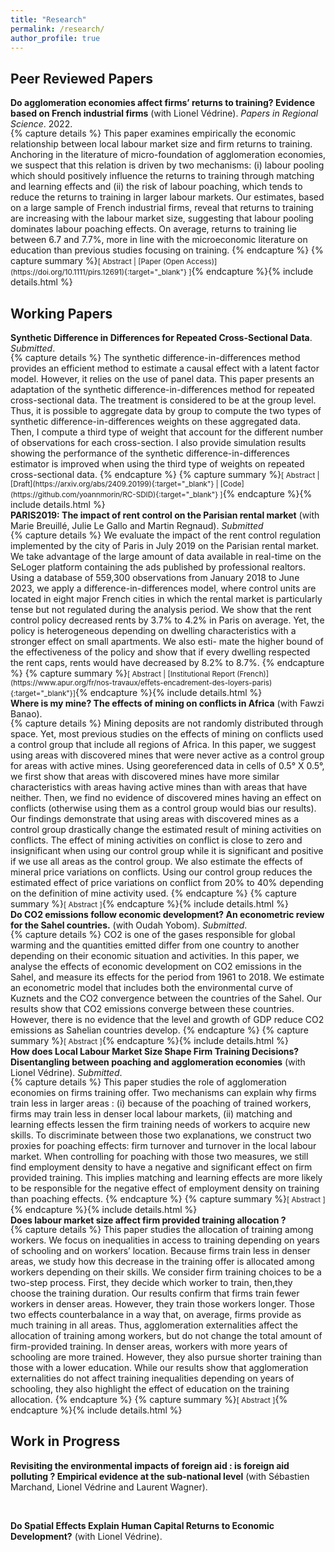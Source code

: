 ```yaml
---
title: "Research"
permalink: /research/
author_profile: true
---
```



## Peer Reviewed Papers
<div style="margin-bottom:-2px;"> <b>Do agglomeration economies affect firms’ returns to training? Evidence based on French industrial firms</b> (with Lionel Védrine). <em>Papers in Regional Science</em>. 2022.
</div>
{% capture details %}
This paper examines empirically the economic relationship between local labour market size and firm returns to training. Anchoring in the literature of micro-foundation of agglomeration economies, we suspect that this relation is driven by two mechanisms: (i) labour pooling which should positively influence the returns to training through matching and learning effects and (ii) the risk of labour poaching, which tends to reduce the returns to training in larger labour markets. Our estimates, based on a large sample of French industrial firms, reveal that returns to training are increasing with the labour market size, suggesting that labour pooling dominates labour poaching effects. On average, returns to training lie between 6.7 and 7.7%, more in line with the microeconomic literature on education than previous studies focusing on training.
{% endcapture %}
{% capture summary %}<small>[ <a style="cursor: pointer;"> Abstract</a> | [Paper (Open Access)](https://doi.org/10.1111/pirs.12691){:target="_blank"} ]</small>{% endcapture %}{% include details.html %}




## Working Papers
<div style="margin-bottom:-2px;"> <b>Synthetic Difference in Differences for Repeated Cross-Sectional Data</b>. <em>Submitted</em>.
</div>
{% capture details %}
The synthetic difference-in-differences method provides an efficient method to estimate a causal effect with a latent factor model. However, it relies on the use of panel data. This paper  presents an adaptation of the synthetic difference-in-differences method for repeated cross-sectional data. The treatment is considered to be at the group level. Thus, it is possible to aggregate data by group to compute the two types of synthetic difference-in-differences weights on these aggregated data. Then, I compute a third type of weight that account for the different number of observations for each cross-section. I also provide simulation results showing the performance of the synthetic difference-in-differences estimator is improved when using the third type of weights on repeated cross-sectional data.
{% endcapture %}
{% capture summary %}<small>[ <a style="cursor: pointer;"> Abstract</a> | [Draft](https://arxiv.org/abs/2409.20199){:target="_blank"} | [Code](https://github.com/yoannmorin/RC-SDID){:target="_blank"} ]</small>{% endcapture %}{% include details.html %}

<br>

<div style="margin-bottom:-2px;"> <b>PARIS2019: The impact of rent control on the Parisian rental market</b> (with Marie Breuillé, Julie Le Gallo and Martin Regnaud). <em>Submitted</em>
</div>
{% capture details %}
We evaluate the impact of the rent control regulation implemented by the city of Paris in July 2019 on the Parisian rental market. We take advantage of the large amount of data available in real-time on the SeLoger platform containing the ads published by professional realtors. Using a database of 559,300 observations from January 2018 to June 2023, we apply a difference-in-differences model, where control units are located in eight major French cities in which the rental market is particularly tense but not regulated during the analysis period. We show that the rent control policy decreased rents by 3.7% to 4.2% in Paris on average. Yet, the policy is heterogeneous depending on dwelling characteristics with a stronger effect on small apartments. We also esti- mate the higher bound of the effectiveness of the policy and show that if every dwelling respected the rent caps, rents would have decreased by 8.2% to 8.7%.
{% endcapture %}
{% capture summary %}<small>[ <a style="cursor: pointer;"> Abstract</a> | [Institutional Report (French)](https://www.apur.org/fr/nos-travaux/effets-encadrement-des-loyers-paris){:target="_blank"}]</small>{% endcapture %}{% include details.html %}

<br>

<div style="margin-bottom:-2px;"> <b>Where is my mine? The effects of mining on conflicts in Africa</b> (with Fawzi Banao).
</div>
{% capture details %}
Mining deposits are not randomly distributed through space. Yet, most previous studies on the effects of mining on conflicts used a control group that include all regions of Africa. In this paper, we suggest using areas with discovered mines that were never active as a control group for areas with active mines. Using georeferenced data in cells of 0.5&deg; X 0.5&deg;, we first show that areas with discovered mines have more similar characteristics with areas having active mines than with areas that have neither. Then, we find no evidence of discovered mines having an effect on conflicts (otherwise using them as a control group would bias our results). Our findings demonstrate that using areas with discovered mines as a control group drastically change the estimated result of mining activities on conflicts. The effect of mining activities on conflict is close to zero and insignificant when using our control group while it is significant and positive if we use all areas as the control group. We also estimate the effects of mineral price variations on conflicts. Using our control group reduces the estimated effect of price variations on conflict from 20% to 40% depending on the definition of mine activity used.
{% endcapture %}
{% capture summary %}<small>[ <a style="cursor: pointer;"> Abstract</a> ]</small>{% endcapture %}{% include details.html %}

<br>

<div style="margin-bottom:-2px;"> <b>Do CO2 emissions follow economic development? An econometric review for the Sahel countries.</b> (with Oudah Yobom). <em>Submitted</em>.
</div>
{% capture details %}
CO2 is one of the gases responsible for global warming and the quantities emitted differ from one country to another depending on their economic situation and activities. In this paper, we analyse the effects of economic development on CO2 emissions in the Sahel, and measure its effects for the period from 1961 to 2018. We estimate an econometric model that includes both the environmental curve of Kuznets and the CO2 convergence between the countries of the Sahel. Our results show that CO2 emissions converge between these countries. However, there is no evidence that the level and growth of GDP reduce CO2 emissions as Sahelian countries develop.
{% endcapture %}
{% capture summary %}<small>[ <a style="cursor: pointer;"> Abstract</a> ]</small>{% endcapture %}{% include details.html %}

<br>

<div style="margin-bottom:-2px;"> <b>How does Local Labour Market Size Shape Firm Training Decisions? Disentangling between poaching and agglomeration economies</b> (with Lionel Védrine). <em>Submitted</em>.
</div>
{% capture details %}
This paper studies the role of agglomeration economies on firms training offer.  Two mechanisms can explain why firms train less in larger areas : (i) because of the poaching of trained workers, firms may train less in denser local labour markets, (ii)  matching and learning effects lessen the firm training needs of workers to acquire new skills. To discriminate between those two explanations, we construct two proxies for poaching effects: firm turnover and turnover in the local labour market. When controlling for poaching with those two measures, we still find employment density to have a negative and significant effect on firm provided training. This implies matching and learning effects are more likely to be responsible for the negative effect of employment density on training than poaching effects.
{% endcapture %}
{% capture summary %}<small>[ <a style="cursor: pointer;"> Abstract</a> ]</small>{% endcapture %}{% include details.html %}

<br>

<div style="margin-bottom:-2px;"> <b>Does labour market size affect firm provided training allocation ?</b>
</div>
{% capture details %}
This paper studies the allocation of training among workers. We focus on inequalities in access to training depending on years of schooling and on workers’ location. Because firms train less in denser areas, we study how this decrease in the training offer is allocated among workers depending on their skills. We consider firm training choices to be a two-step process. First, they decide which worker to train, then,they choose the training duration. Our results confirm that firms train fewer workers in denser areas. However, they train those workers longer. Those two effects counterbalance in a way that, on average, firms provide as much training in all areas. Thus, agglomeration externalities affect the allocation of training among workers, but do not change the total amount of firm-provided training. In denser areas, workers with more years of schooling are more trained. However, they also pursue shorter training than those with a lower education. While our results show that agglomeration externalities do not affect training inequalities depending on years of schooling, they also highlight the effect of education on the training allocation.
{% endcapture %}
{% capture summary %}<small>[ <a style="cursor: pointer;"> Abstract</a> ]</small>{% endcapture %}{% include details.html %}






## Work in Progress
<b>Revisiting the environmental impacts of foreign aid : is foreign aid polluting ? Empirical evidence at the sub-national level</b> (with Sébastien Marchand,
Lionel Védrine and Laurent Wagner).

<br>

<b>Do Spatial Effects Explain Human Capital Returns to Economic Development?</b> (with Lionel Védrine).

